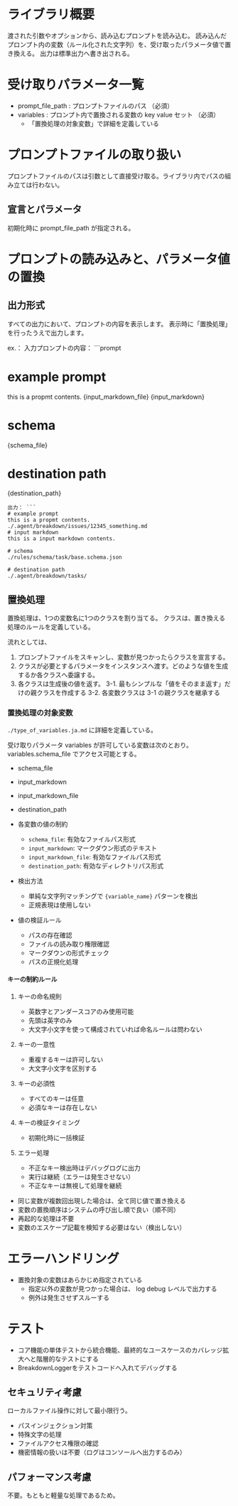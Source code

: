 # ライブラリ概要

渡された引数やオプションから、読み込むプロンプトを読み込む。
読み込んだプロンプト内の変数（ルール化された文字列）を、受け取ったパラメータ値で置き換える。
出力は標準出力へ書き出される。

# 受け取りパラメータ一覧

- prompt_file_path : プロンプトファイルのパス （必須）
- variables : プロンプト内で置換される変数の key value セット （必須）
  - 「置換処理の対象変数」で詳細を定義している

# プロンプトファイルの取り扱い

プロンプトファイルのパスは引数として直接受け取る。ライブラリ内でパスの組み立ては行わない。

## 宣言とパラメータ

初期化時に prompt_file_path が指定される。

# プロンプトの読み込みと、パラメータ値の置換

## 出力形式

すべての出力において、プロンプトの内容を表示します。 表示時に「置換処理」を行ったうえで出力します。

ex.： 入力プロンプトの内容： ```prompt

# example prompt

this is a propmt contents. {input_markdown_file} {input_markdown}

# schema

{schema_file}

# destination path

{destination_path}

````
出力： ```
# example prompt 
this is a propmt contents.
./.agent/breakdown/issues/12345_something.md
# input markdown
this is a input markdown contents.

# schema
./rules/schema/task/base.schema.json

# destination path
./.agent/breakdown/tasks/
````

## 置換処理

置換処理は、1つの変数名に1つのクラスを割り当てる。 クラスは、置き換える処理のルールを定義している。

流れとしては、

1. プロンプトファイルをスキャンし、変数が見つかったらクラスを宣言する。
2. クラスが必要とするパラメータをインスタンスへ渡す。どのような値を生成するか各クラスへ委譲する。
3. 各クラスは生成後の値を返す。 3-1. 最もシンプルな「値をそのまま返す」だけの親クラスを作成する 3-2.
   各変数クラスは 3-1 の親クラスを継承する

### 置換処理の対象変数

`./type_of_variables.ja.md` に詳細を定義している。

受け取りパラメータ variables が許可している変数は次のとおり。 variables.schema_file
でアクセス可能とする。

- schema_file
- input_markdown
- input_markdown_file
- destination_path

- 各変数の値の制約
  - `schema_file`: 有効なファイルパス形式
  - `input_markdown`: マークダウン形式のテキスト
  - `input_markdown_file`: 有効なファイルパス形式
  - `destination_path`: 有効なディレクトリパス形式

- 検出方法
  - 単純な文字列マッチングで `{variable_name}` パターンを検出
  - 正規表現は使用しない

- 値の検証ルール
  - パスの存在確認
  - ファイルの読み取り権限確認
  - マークダウンの形式チェック
  - パスの正規化処理

#### キーの制約ルール

1. キーの命名規則
   - 英数字とアンダースコアのみ使用可能
   - 先頭は英字のみ
   - 大文字小文字を使って構成されていれば命名ルールは問わない

2. キーの一意性
   - 重複するキーは許可しない
   - 大文字小文字を区別する

3. キーの必須性
   - すべてのキーは任意
   - 必須なキーは存在しない

4. キーの検証タイミング
   - 初期化時に一括検証

5. エラー処理
   - 不正なキー検出時はデバッグログに出力
   - 実行は継続（エラーは発生させない）
   - 不正なキーは無視して処理を継続

- 同じ変数が複数回出現した場合は、全て同じ値で置き換える
- 変数の置換順序はシステムの呼び出し順で良い（順不同）
- 再起的な処理は不要
- 変数のエスケープ記載を検知する必要はない（検出しない）

# エラーハンドリング

- 置換対象の変数はあらかじめ指定されている
  - 指定以外の変数が見つかった場合は、 log debug レベルで出力する
  - 例外は発生させずスルーする

# テスト

- コア機能の単体テストから統合機能、最終的なユースケースのカバレッジ拡大へと階層的なテストにする
- BreakdownLoggerをテストコードへ入れてデバッグする

## セキュリティ考慮

ローカルファイル操作に対して最小限行う。

- パスインジェクション対策
- 特殊文字の処理
- ファイルアクセス権限の確認
- 機密情報の扱いは不要（ログはコンソールへ出力するのみ）

## パフォーマンス考慮

不要。もともと軽量な処理であるため。
